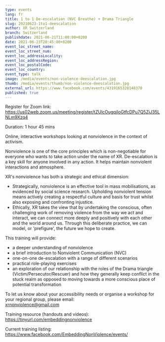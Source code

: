 ```yaml
---
type: events
lang: fr
title: 1 to 1 De-escalation (NVC Breathe) + Drama Triangle
slug: 20210623-1to1-deescalation
author: XR Switzerland
branch: Switzerland
publishdate: 2021-06-21T11:00:00+0200
date: 2021-06-23T20:45:00+0200
event_loc_street_name: 
event_loc_street_num: 
event_loc_addressLocality: 
event_loc_addressRegion: 
event_loc_postalCode: 
event_loc_country: 
event_type: talk
image: /media/events/non-violence-deescalation.jpg
thumb: /media/events/thumb/non-violence-deescalation.jpg
external_url: https://www.facebook.com/events/4319165328148370
published: true
---
```

Register for Zoom link:\
<https://us02web.zoom.us/meeting/register/tZUlcOugqjIoGtfcDPu7Q5ZjJ35LNLm9Xzq4>

Duration: 1 hour 45 mins

Online, interactive workshops looking at nonviolence in the context of activism.

Nonviolence is one of the core principles which is non-negotiable for everyone who wants to take action under the name of XR. De-escalation is a key skill for anyone involved in any action. It helps maintain nonviolent interactions and atmosphere.

XR's nonviolence has both a strategic and ethical dimension:
- Strategically, nonviolence is an effective tool in mass mobilisations, as evidenced by social science research. Upholding nonviolent tension means actively creating a respectful culture and basis for trust whilst also exposing and confronting injustice.
- Ethically, XR takes the view that by undertaking the conscious, often challenging work of removing violence from the way we act and interact, we can connect more deeply and positively with each other and the world around us. Through this deliberate practice, we can model, or 'prefigure', the future we hope to create. 
  
This training will provide:
- a deeper understanding of nonviolence
- a brief introduction to Nonviolent Communication (NVC)
- one-on-one de-escalation with a range of different scenarios
- practical role-playing exercises
- an exploration of our relationship with the roles of the Drama triangle (Victim/Persecutor/Rescuer) and how they generally keep conflict in the stuck realm as opposed to moving towards a more conscious place of potential transformation

To let us know about your accessibility needs or organise a workshop for your regional group, please email:\
[xrnonviolence@gmail.com](mailto:xrnonviolence@gmail.com)

Training resource (handouts and videos):\
<https://tinyurl.com/embeddingnonviolence>

Current training listing:\
<https://www.facebook.com/EmbeddingNonViolence/events/>